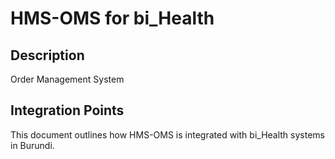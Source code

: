 # HMS-OMS for bi_Health

## Description

Order Management System

## Integration Points

This document outlines how HMS-OMS is integrated with bi_Health systems in Burundi.
